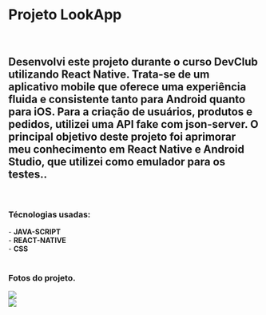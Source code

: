 <h1>Projeto LookApp</h1>
<br>
<h2>Desenvolvi este projeto durante o curso DevClub utilizando React Native. Trata-se de um aplicativo mobile que oferece uma experiência fluida e consistente tanto para Android quanto para iOS. Para a criação de usuários, produtos e pedidos, utilizei uma API fake com json-server. O principal objetivo deste projeto foi aprimorar meu conhecimento em React Native e Android Studio, que utilizei como emulador para os testes..</h2>
<br>
<h3>Técnologias usadas:</h3>
 - <b>JAVA-SCRIPT</b>
<br>
 - <b>REACT-NATIVE</b>
<br>
 - <b>CSS</b>
<br>
<br>
<h3>Fotos do projeto.</h3>
<img src="https://media.licdn.com/dms/image/v2/D4D2DAQG2WCsp5DAb7A/profile-treasury-image-shrink_1280_1280/B4DZVE7GORG4AQ-/0/1740618098052?e=1741723200&v=beta&t=hQfDtV6tDl9ofTS4PM87aW-Wtq-1V18ewRoOS1_ypEQ" />
<br>
<img src="https://media.licdn.com/dms/image/v2/D4D2DAQFdDTXUz_p3LA/profile-treasury-image-shrink_1280_1280/B4DZVE7wV5HwAQ-/0/1740618271068?e=1741723200&v=beta&t=kYSb6uoV7aLraSvh9z_5eT50oS__m0RolZrZ4r-snrs" />




